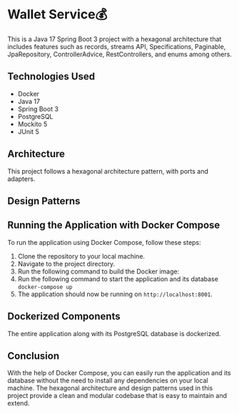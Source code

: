 # Wallet Service💰

This is a Java 17 Spring Boot 3 project with a hexagonal architecture that includes features such as
records, streams API, Specifications, Paginable, JpaRepository, ControllerAdvice,
RestControllers, and enums among others.

## Technologies Used

- Docker
- Java 17
- Spring Boot 3
- PostgreSQL
- Mockito 5
- JUnit 5

## Architecture

This project follows a hexagonal architecture pattern, with ports and adapters.

## Design Patterns

## Running the Application with Docker Compose

To run the application using Docker Compose, follow these steps:

1. Clone the repository to your local machine.
2. Navigate to the project directory.
3. Run the following command to build the Docker image:
4. Run the following command to start the application and its database ```docker-compose up```
5. The application should now be running on `http://localhost:8001`.

## Dockerized Components

The entire application along with its PostgreSQL database is dockerized.

## Conclusion

With the help of Docker Compose, you can easily run the application and its database without the
need to install any dependencies on your local machine. The hexagonal architecture and design
patterns used in this project provide a clean and modular codebase that is easy to maintain and
extend.
